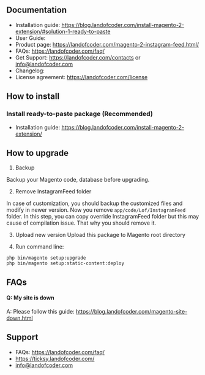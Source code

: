 ## Documentation

- Installation guide: https://blog.landofcoder.com/install-magento-2-extension/#solution-1-ready-to-paste
- User Guide: 
- Product page: https://landofcoder.com/magento-2-instagram-feed.html/
- FAQs: https://landofcoder.com/faq/
- Get Support: https://landofcoder.com/contacts or info@landofcoder.com
- Changelog: 
- License agreement: https://landofcoder.com/license

## How to install

### Install ready-to-paste package (Recommended)

- Installation guide: https://blog.landofcoder.com/install-magento-2-extension/

## How to upgrade

1. Backup

Backup your Magento code, database before upgrading.

2. Remove InstagramFeed folder

In case of customization, you should backup the customized files and modify in newer version.
Now you remove `app/code/Lof/InstagramFeed` folder. In this step, you can copy override InstagramFeed folder but this may cause of compilation issue. That why you should remove it.

3. Upload new version
Upload this package to Magento root directory

4. Run command line:

```
php bin/magento setup:upgrade
php bin/magento setup:static-content:deploy
```


## FAQs

#### Q: My site is down
A: Please follow this guide: https://blog.landofcoder.com/magento-site-down.html


## Support

- FAQs: https://landofcoder.com/faq/
- https://ticksy.landofcoder.com/
- info@landofcoder.com
